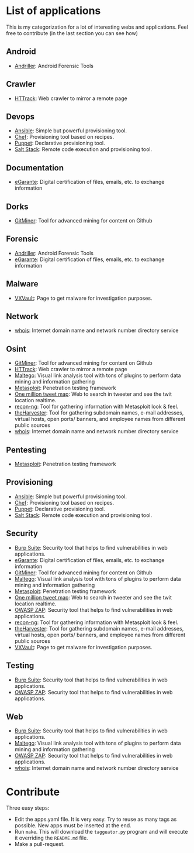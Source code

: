 # List of applications

This is my categorization for a lot of interesting webs and applications. Feel
free to contribute (in the last section you can see how)


## Android
- [Andriller](https://www.andriller.com/): Android Forensic Tools

## Crawler
- [HTTrack](https://www.httrack.com/): Web crawler to mirror a remote page

## Devops
- [Ansible](None): Simple but powerful provisioning tool.
- [Chef](https://www.chef.io/chef/): Provisioning tool based on recipes.
- [Puppet](https://puppet.com/): Declarative provisioning tool.
- [Salt Stack](https://saltstack.com/): Remote code execution and provisioning tool.

## Documentation
- [eGarante](https://www.egarante.com/): Digital certification of files, emails, etc. to exchange information

## Dorks
- [GitMiner](https://github.com/UnkL4b/GitMiner): Tool for advanced mining for content on Github 

## Forensic
- [Andriller](https://www.andriller.com/): Android Forensic Tools
- [eGarante](https://www.egarante.com/): Digital certification of files, emails, etc. to exchange information

## Malware
- [VXVault](http://vxvault.net): Page to get malware for investigation purposes.

## Network
- [whois](http://www.manpagez.com/man/1/whois/): Internet domain name and network number directory service

## Osint
- [GitMiner](https://github.com/UnkL4b/GitMiner): Tool for advanced mining for content on Github 
- [HTTrack](https://www.httrack.com/): Web crawler to mirror a remote page
- [Maltego](https://www.paterva.com/web7/): Visual link analysis tool with tons of plugins to perform data mining and
information gathering
- [Metasploit](https://www.metasploit.com/): Penetration testing framework
- [One million tweet map](https://onemilliontweetmap.com): Web to search in tweeter and see the twit location realtime.
- [recon-ng](https://bitbucket.org/LaNMaSteR53/recon-ng/): Tool for gathering information with Metasploit look & feel.
- [theHarvester](https://github.com/laramies/theHarvester): Tool for gathering subdomain names, e-mail addresses, virtual hosts, open
ports/ banners, and employee names from different public sources
- [whois](http://www.manpagez.com/man/1/whois/): Internet domain name and network number directory service

## Pentesting
- [Metasploit](https://www.metasploit.com/): Penetration testing framework

## Provisioning
- [Ansible](None): Simple but powerful provisioning tool.
- [Chef](https://www.chef.io/chef/): Provisioning tool based on recipes.
- [Puppet](https://puppet.com/): Declarative provisioning tool.
- [Salt Stack](https://saltstack.com/): Remote code execution and provisioning tool.

## Security
- [Burp Suite](https://portswigger.net/burp): Security tool that helps to find vulnerabilities in web applications.
- [eGarante](https://www.egarante.com/): Digital certification of files, emails, etc. to exchange information
- [GitMiner](https://github.com/UnkL4b/GitMiner): Tool for advanced mining for content on Github 
- [Maltego](https://www.paterva.com/web7/): Visual link analysis tool with tons of plugins to perform data mining and
information gathering
- [Metasploit](https://www.metasploit.com/): Penetration testing framework
- [One million tweet map](https://onemilliontweetmap.com): Web to search in tweeter and see the twit location realtime.
- [OWASP ZAP](https://www.owasp.org/index.php/OWASP_Zed_Attack_Proxy_Project): Security tool that helps to find vulnerabilities in web applications.
- [recon-ng](https://bitbucket.org/LaNMaSteR53/recon-ng/): Tool for gathering information with Metasploit look & feel.
- [theHarvester](https://github.com/laramies/theHarvester): Tool for gathering subdomain names, e-mail addresses, virtual hosts, open
ports/ banners, and employee names from different public sources
- [VXVault](http://vxvault.net): Page to get malware for investigation purposes.

## Testing
- [Burp Suite](https://portswigger.net/burp): Security tool that helps to find vulnerabilities in web applications.
- [OWASP ZAP](https://www.owasp.org/index.php/OWASP_Zed_Attack_Proxy_Project): Security tool that helps to find vulnerabilities in web applications.

## Web
- [Burp Suite](https://portswigger.net/burp): Security tool that helps to find vulnerabilities in web applications.
- [Maltego](https://www.paterva.com/web7/): Visual link analysis tool with tons of plugins to perform data mining and
information gathering
- [OWASP ZAP](https://www.owasp.org/index.php/OWASP_Zed_Attack_Proxy_Project): Security tool that helps to find vulnerabilities in web applications.
- [whois](http://www.manpagez.com/man/1/whois/): Internet domain name and network number directory service


# Contribute

Three easy steps:

- Edit the apps.yaml file. It is very easy. Try to reuse as many tags as
  possible. New apps must be inserted at the end.
- Run `make`. This will download the `taggeator.py` program and will execute it
  overriding the `README.md` file.
- Make a pull-request.
